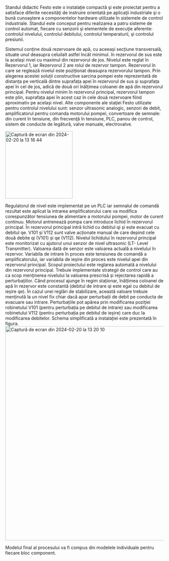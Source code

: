 Standul didactic Festo este o instalaţie compactă şi este proiectat pentru a satisface diferite necesităţi de instruire orientată pe aplicaţii industriale şi o bună cunoaştere a componentelor hardware utilizate în sistemele de control industriale. Standul este conceput pentru realizarea a patru sisteme de control automat, fiecare cu senzorii şi elementele de execuţie aferente: controlul nivelului, controlul debitului, controlul temperaturii, şi controlul presiunii.

Sistemul conține două rezervoare de apă, cu aceeași secțiune transversală, situate unul deasupra celuilalt astfel încât minimul.
în rezervorul de sus este la același nivel cu maximul din rezervorul de jos. Nivelul este reglat în Rezervorul 1, iar Rezervorul 2 are rolul de rezervor tampon. 
Rezervorul în care se reglează nivelul este poziționat deasupra rezervorului tampon. Prin alegerea acestei soluții constructive sarcina pompei este reprezentată de distanța pe verticală dintre suprafața apei în rezervorul de sus și suprafața apei în cel de jos, adică de două ori înălțimea coloanei de apă din rezervorul principal.
Pentru nivelul minim în rezervorul principal, rezervorul tampon este plin, suprafața apei în acest caz în cele două rezervoare fiind aproximativ pe același nivel.
Alte componente ale staţiei Festo utilizate pentru controlul nivelului sunt: senzor ultrasonic analogic, senzori de debit, amplificatorul pentru comanda motorului pompei, convertoare de semnale: din curent în tensiune, din frecvenţă în tensiune, PLC, panou de control, sistem de conducte de legătură, valve manuale, electrovalve.

<img width="214" alt="Captură de ecran din 2024-02-20 la 13 18 44" src="https://github.com/chiriacdaria/tanks-level-control/assets/99746700/2de33f32-a22e-4e2b-9a69-f53dff4c07c3">

Regulatorul de nivel este implementat pe un PLC iar semnalul de comandă rezultat este aplicat la intrarea amplificatorului care va modifica corespunzător tensiunea de alimentare a motorului pompei, motor de curent continuu. Motorul antrenează pompa care introduce lichid în rezervorul principal. În rezervorul principal intră lichid cu debitul qi și este evacuat cu debitul qe. V101 și V112 sunt valve acționate manual de care depind cele două debite qi (V101) și qe (V112). Nivelul lichidului în rezervorul principal este monitorizat cu ajutorul unui senzor de nivel ultrasonic (LT- Level Transmitter). Valoarea dată de senzor este valoarea actuală a nivelului în rezervor.
Variabila de intrare în proces este tensiunea de comandă a amplificatorului, iar variabila de ieșire din proces este nivelul apei din rezervorul principal.
Scopul proiectului este reglarea automată a nivelului din rezervorul principal. Trebuie implementate strategii de control care au ca scop menţinerea nivelului la valoarea prescrisă și rejectarea rapidă a perturbațiilor.
Când procesul ajunge în regim staționar, înălțimea coloanei de apă în rezervor este constantă (debitul de intrare qi este egal cu debitul de ieșire qe). În cazul unei reglări de stabilizare, această valoare trebuie menținută la un nivel fix chiar dacă apar perturbații de debit pe
conducta de evacuare sau intrare. Perturbațiile pot apărea prin modificarea poziţiei robinetului V101 (pentru perturbația pe debitul de intrare) sau modificarea robinetului V112 (pentru perturbația pe debitul de ieșire) care duc la modificarea debitelor.
Schema simplificată a instalației este prezentată în figura.
<img width="680" alt="Captură de ecran din 2024-02-20 la 13 20 10" src="https://github.com/chiriacdaria/tanks-level-control/assets/99746700/86843017-cf4e-4cab-9c80-a034d4f611e8">

Modelul final al procesului va fi compus din modelele individuale pentru fiecare bloc component.
